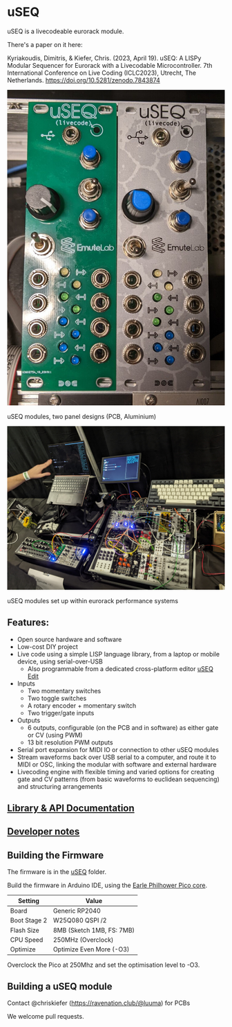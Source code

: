 # uSEQ

uSEQ is a livecodeable eurorack module.

There's a paper on it here: 

Kyriakoudis, Dimitris, & Kiefer, Chris. (2023, April 19). uSEQ: A LISPy Modular Sequencer for Eurorack with a Livecodable Microcontroller. 7th International Conference on Live Coding (ICLC2023), Utrecht, The Netherlands. https://doi.org/10.5281/zenodo.7843874

![uSEQ Modules](./docs/img/useqModules.jpg)

uSEQ modules, two panel designs (PCB, Aluminium)

![uSEQ In Use](./docs/img/useqSystem.jpg)

uSEQ modules set up within eurorack performance systems


## Features:

* Open source hardware and software
* Low-cost DIY project
* Live code using a simple LISP language library, from a laptop or mobile device, using serial-over-USB
  * Also programmable from a dedicated cross-platform editor [uSEQ Edit](interfaces/useqedit)
* Inputs
  * Two momentary switches
  * Two toggle switches
  * A rotary encoder + momentary switch
  * Two trigger/gate inputs
* Outputs
  * 6 outputs, configurable (on the PCB and in software) as either gate or CV (using PWM)
  * 13 bit resolution PWM outputs
* Serial port expansion for MIDI IO or connection to other uSEQ modules
* Stream waveforms back over USB serial to a computer, and route it to MIDI or OSC, linking the modular with software and external hardware
* Livecoding engine with flexible timing and varied options for creating gate and CV patterns (from basic waveforms to euclidean sequencing) and structuring arrangements

  
## [Library & API Documentation](docs/useq.md)
## [Developer notes](docs/dev.md)
## Building the Firmware

The firmware is in the [uSEQ](./uSEQ/) folder.

Build the firmware in Arduino IDE, using the [Earle Philhower Pico core](https://github.com/earlephilhower/arduino-pico).

| Setting  | Value |
| ------------- | ------------- |
| Board  | Generic RP2040  |
| Boot Stage 2  | W25Q080 QSPI /2  |
| Flash Size | 8MB (Sketch 1MB, FS: 7MB) |
| CPU Speed | 250MHz (Overclock) |
| Optimize | Optimize Even More (-O3) |

Overclock the Pico at 250Mhz and set the optimisation level to -O3.

## Building a uSEQ module

Contact @chriskiefer (https://ravenation.club/@luuma) for PCBs



We welcome pull requests.
